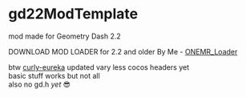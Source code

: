 # gd22ModTemplate
 mod made for Geometry Dash 2.2

 DOWNLOAD MOD LOADER for 2.2 and older By Me - [ONEMR_Loader](https://github.com/user95401/ONEMR_Loader)

 btw [curly-eureka](https://github.com/user95401/curly-eureka) updated vary less cocos headers yet<br>
 basic stuff works but not all<br>
 also no gd.h *yet* 😎